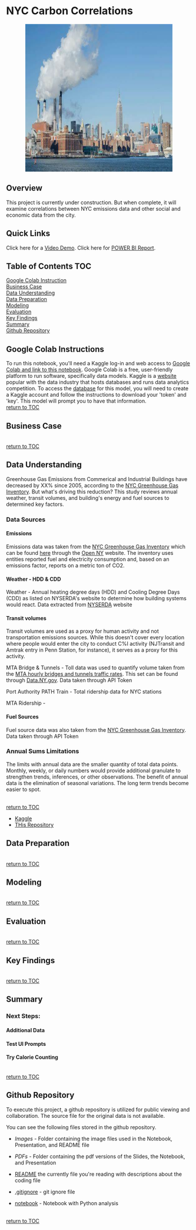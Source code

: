 # NYC Carbon Correlations

<p align="center">
<img src="image_files/nyc_exhaust.jfif" width="400" height="400" />
</p>

## Overview
This project is currently under construction. But when complete, it will examine correlations between NYC emissions data and other social and economic data from the city.
<br />

## Quick Links
Click here for a [Video Demo](). 
Click here for [POWER BI Report]().


## Table of Contents TOC
[Google Colab Instruction](#google-colab-instructions)<br />
[Business Case](#business-case)<br />
[Data Understanding](#data-understanding)<br />
[Data Preparation](#data-preparation)<br />
[Modeling](#modeling)<br />
[Evaluation](#evaluation)<br />
[Key Findings](#key-findings)<br />
[Summary](#summary)<br />
[Github Repository](#github-repository)<br />


## Google Colab Instructions
To run this notebook, you'll need a Kaggle log-in and web access to [Google Colab and link to this notebook](). Google Colab is a free, user-friendly platform to run software, specifically data models. Kaggle is a [website](https://www.kaggle.com/) popular with the data industry that hosts databases and runs data analytics competition. To access the [database]() for this model, you
will need to create a Kaggle account and follow the instructions to download your 'token' and 'key'. This
model will prompt you to have that information.
<br />[return to TOC](#table-of-contents-TOC)


## Business Case

<br />[return to TOC](#table-of-contents-TOC)

## Data Understanding

Greenhouse Gas Emissions from Commerical and Industrial Buildings have decreased by XX% since 2005, according to the [NYC Greenhouse Gas Inventory](https://climate.cityofnewyork.us/initiatives/nyc-greenhouse-gas-inventories/). But what's driving this reduction? This study reviews annual weather, transit volumes, and building's energy and fuel sources to determined key factors. 

### Data Sources
#### Emissions  
Emissions data was taken from the [NYC Greenhouse Gas Inventory](https://climate.cityofnewyork.us/initiatives/nyc-greenhouse-gas-inventories/) which can be found [here](https://data.cityofnewyork.us/Environment/NYC-Greenhouse-Gas-Emissions-Inventory/wq7q-htne/about_data) through the [Open NY](https://opendata.cityofnewyork.us/) website. The inventory uses entities reported fuel and electricity consumption and, based on an emissions factor, reports on a metric ton of CO2.

#### Weather - HDD & CDD
Weather - Annual heating degree days (HDD) and Cooling Degree Days (CDD) as listed on NYSERDA's website to determine how building systems would react. Data extracted from [NYSERDA](https://www.nyserda.ny.gov/About/Publications/Energy-Analysis-Reports-and-Studies/Weather-Data/Monthly-Cooling-and-Heating-Degree-Day-Data) website

#### Transit volumes
Transit volumes are used as a proxy for human activity and not transportation emissions sources. While this doesn't cover every location where people would enter the city to conduct C%I activity (NJTransit and Amtrak entry in Penn Station, for instance), it serves as a proxy for this activity.

MTA Bridge & Tunnels - Toll data was used to quantify volume taken from the [MTA hourly bridges and tunnels traffic rates](https://data.ny.gov/Transportation/MTA-Bridges-Tunnels-Hourly-Traffic-Rates-Beginning/qzve-kjga/about_data). This set can be found through [Data.NY.gov](https://data.ny.gov/). Data taken through API Token

Port Authority PATH Train - Total ridership data for NYC stations

MTA Ridership - 

#### Fuel Sources 
Fuel source data was also taken from the [NYC Greenhouse Gas Inventory](https://climate.cityofnewyork.us/initiatives/nyc-greenhouse-gas-inventories/). Data taken through API Token

### Annual Sums Limitations
The limits with annual data are the smaller quantity of total data points. Monthly, weekly, or daily numbers would provide additional granulate to strengthen trends, inferences, or other observations. The benefit of annual data is the elimination of seasonal variations. The long term trends become easier to spot.

<br />[return to TOC](#table-of-contents-TOC)

* [Kaggle]()
* [THis Repository]()

## Data Preparation

<br />[return to TOC](#table-of-contents-TOC)

## Modeling

<br />[return to TOC](#table-of-contents-TOC)

## Evaluation

<br />[return to TOC](#table-of-contents-TOC)

## Key Findings

<br />[return to TOC](#table-of-contents-TOC)

## Summary

### Next Steps:
#### Additional Data

#### Test UI Prompts

#### Try Calorie Counting

<br />[return to TOC](#table-of-contents-TOC)

## Github Repository

To execute this project, a github repository is utilized for public viewing and collaboration. The source file for the original data is not available.

You can see the following files stored in the github repository.


* *Images* - Folder containing the image files used in the Notebook, Presentation, and README file

* *PDFs* - Folder containing the pdf versions of the Slides, the Notebook, and Presentation
            
* [README](README.md) the currently file you're reading with descriptions about the coding file

* [.gitignore](.gitignore) - git ignore file 

* [notebook]() - Notebook with Python analysis

<br />[return to TOC](#table-of-contents-TOC)
